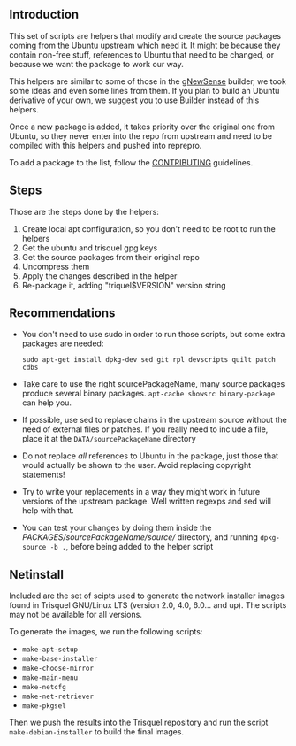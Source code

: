 ## Introduction

This set of scripts are helpers that modify and create the source packages coming
from the Ubuntu upstream which need it. It might be because they contain
non-free stuff, references to Ubuntu that need to be changed, or because we
want the package to work our way.

This helpers are similar to some of those in the [gNewSense](http://www.gnewsense.org/Builder/HowToCreateYourOwnGNULinuxDistribution) builder, we took
some ideas and even some lines from them. If you plan to build an Ubuntu
derivative of your own, we suggest you to use Builder instead of this helpers.

Once a new package is added, it takes priority over the original one from Ubuntu,
so they never enter into the repo from upstream and need to be
compiled with this helpers and pushed into reprepro. 

To add a package to the list, follow the [CONTRIBUTING](https://devel.trisquel.info/trisquel/package-helpers/blob/belenos/CONTRIBUTING.md) guidelines.

## Steps

Those are the steps done by the helpers:

1. Create local apt configuration, so you don't need to be root to run the helpers
2. Get the ubuntu and trisquel gpg keys
3. Get the source packages from their original repo
4. Uncompress them
5. Apply the changes described in the helper
6. Re-package it, adding "triquel$VERSION" version string

## Recommendations

* You don't need to use sudo in order to run those scripts, but some extra packages are needed:

     `sudo apt-get install dpkg-dev sed git rpl devscripts quilt patch cdbs`

* Take care to use the right sourcePackageName, many source packages produce
several binary packages. `apt-cache showsrc binary-package` can help you.
* If possible, use sed to replace chains in the upstream source without the
need of external files or patches. If you really need to include a file, place
it at the `DATA/sourcePackageName` directory
* Do not replace *all* references to Ubuntu in the package, just those that
would actually be shown to the user. Avoid replacing copyright statements!
* Try to write your replacements in a way they might work in future versions
of the upstream package. Well written regexps and sed will help with that.
* You can test your changes by doing them inside the _PACKAGES/sourcePackageName/source/_ directory, 
and running `dpkg-source -b .`, before being added to the helper script

## Netinstall

Included are the set of scipts used to generate the network installer images
found in Trisquel GNU/Linux LTS (version 2.0, 4.0, 6.0... and up). The scripts
may not be available for all versions.

To generate the images, we run the following scripts:

* `make-apt-setup`
* `make-base-installer`
* `make-choose-mirror`
* `make-main-menu`
* `make-netcfg`
* `make-net-retriever`
* `make-pkgsel`

Then we push the results into the Trisquel repository and run the script
`make-debian-installer` to build the final images.

